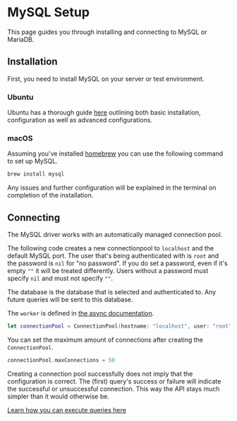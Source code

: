 # MySQL Setup

This page guides you through installing and connecting to MySQL or MariaDB.

## Installation

First, you need to install MySQL on your server or test environment.

### Ubuntu

Ubuntu has a thorough guide [here](https://help.ubuntu.com/lts/serverguide/mysql.html) outlining both basic installation, configuration as well as advanced configurations.

### macOS

Assuming you've installed [homebrew](https://brew.sh) you can use the following command to set up MySQL.

```bash
brew install mysql
```

Any issues and further configuration will be explained in the terminal on completion of the installation.

## Connecting

The MySQL driver works with an automatically managed connection pool.

The following code creates a new connectionpool to `localhost` and the default MySQL port. The user that's being authenticated with is `root` and the password is `nil` for "no password". If you do set a password, even if it's empty `""` it will be treated differently. Users without a password must specify `nil` and must not specify `""`.

The database is the database that is selected and authenticated to. Any future queries will be sent to this database.

The `worker` is defined in [the async documentation](../../async/worker.md).

```swift
let connectionPool = ConnectionPool(hostname: "localhost", user: "root", password: nil, database: "test-db", worker: worker)
```

You can set the maximum amount of connections after creating the `ConnectionPool`.

```swift
connectionPool.maxConnections = 50
```

Creating a connection pool successfully does not imply that the configuration is correct. The (first) query's success or failure will indicate the successful or unsuccessful connection. This way the API stays much simpler than it would otherwise be.

[Learn how you can execute queries here](basics.md)
